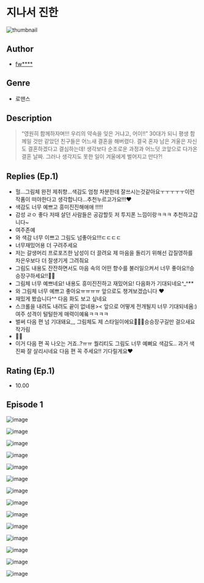 # 지나서 진한
![thumbnail](https://image-comic.pstatic.net/user_contents_data/challenge_comic/2023/05/23/upload_3486691440852284213_480x623.jpeg)

## Author
- [fw****](https://comic.naver.com/artistTitle?id=366916)

## Genre
- 로맨스

## Description
> “영원히 함께하자며!!! 우리의 약속을 잊은 거냐고, 어이!!” 30대가 되니 평생 함께일 것만 같았던 친구들은 어느새 결혼을 해버렸다. 결국 혼자 남은 겨울은 자신도 결혼하겠다고 결심하는데! 생각보다 순조로운 과정과 어느덧 코앞으로 다가온 결혼 날짜. 그러나 생각지도 못한 일이 겨울에게 벌어지고 만다?!

## Replies (Ep.1)
- 헐...그림체 완전 제취향...색감도 엄청 차분한데 잘쓰시는것같아요ㅜㅜㅜㅜㅜ이런 작품이 떠야한다고 생각합니다...추천누르고가요!!!❤️
- 색감도 너무 예쁘고 흥미진진해애애 !!!!!
- 감성 ㄹㅇ 좋다 저때 살던 사람들은 공감할듯 저 투지폰 느낌이랑ㅋㅋㅋ 추천하고갑니다~
- 여주존예
- 와 색감 너무 이쁘고 그림도 넘좋아요!!!ㄷㄷㄷㄷ
- 너무재밌어용 더 구려주세요
- 저는 갈생머리 프로포즈한 남성이 더 끌려요 제 마음을 돌리기 위해선 갑질영하를 차은우보다 더 잘생기게 그려줘요
- 그림도 내용도 잔잔하면서도 마음 속의 어떤 향수를 불러일으켜서 너무 좋아요!!승승장구하세요!!🥰🥰
- 그림체 너무 예쁘네요! 내용도 흥미진진하고 재밌어요! 다음화가 기대되네요^_^**
- 와 그림체 너무 예쁘고 좋아요ㅠㅠㅠㅠ 앞으로도 챙겨보겠습니다 ❤️
- 재밌게 봤습니다^^ 다음 화도 보고 싶네요
- 스크롤을 내려도 내려도 끝이 없네용>< 앞으로 어떻게 전개될지 너무 기대되네욤:)여주 성격이 털털한게 매력이예욬ㅋㅋㅋㅋ
- 벌써 다음 편 넘 기대돼요,,, 그림체도 제 스타일이에요🥺🤍🖤승승장구길만 걸으새요 작가림
- 👍🏼
- 이거 다음 편 꼭 나오는 거죠..?ㅠㅠ 퀄리티도 그림도 너무 예뻐요 색감도.. 과거 색 진짜 잘 살리시네요 다음 편 꼭 주세요!! 기다릴게요♥️

## Rating (Ep.1)
- 10.00

## Episode 1
![image](https://image-comic.pstatic.net/user_contents_data/challenge_comic/2023/05/23/366916/upload_3761692286939902769.jpeg)

![image](https://image-comic.pstatic.net/user_contents_data/challenge_comic/2023/05/23/366916/upload_3834643985741460787.jpeg)

![image](https://image-comic.pstatic.net/user_contents_data/challenge_comic/2023/05/23/366916/upload_3906362715452683064.jpeg)

![image](https://image-comic.pstatic.net/user_contents_data/challenge_comic/2023/05/23/366916/upload_3486684830042055225.jpeg)

![image](https://image-comic.pstatic.net/user_contents_data/challenge_comic/2023/05/23/366916/upload_4063152007663727715.jpeg)

![image](https://image-comic.pstatic.net/user_contents_data/challenge_comic/2023/05/23/366916/upload_3702347228391028321.jpeg)

![image](https://image-comic.pstatic.net/user_contents_data/challenge_comic/2023/05/23/366916/upload_3546642307220071732.jpeg)

![image](https://image-comic.pstatic.net/user_contents_data/challenge_comic/2023/05/23/366916/upload_3702915903431992375.jpeg)

![image](https://image-comic.pstatic.net/user_contents_data/challenge_comic/2023/05/23/366916/upload_3760841465981462064.jpeg)

![image](https://image-comic.pstatic.net/user_contents_data/challenge_comic/2023/05/23/366916/upload_3760560897189503544.jpeg)

![image](https://image-comic.pstatic.net/user_contents_data/challenge_comic/2023/05/23/366916/upload_3616443502389965153.jpeg)

![image](https://image-comic.pstatic.net/user_contents_data/challenge_comic/2023/05/23/366916/upload_3979042662381794914.jpeg)

![image](https://image-comic.pstatic.net/user_contents_data/challenge_comic/2023/05/23/366916/upload_7365694598794982195.jpeg)

![image](https://image-comic.pstatic.net/user_contents_data/challenge_comic/2023/05/23/366916/upload_3473741203149763639.jpeg)
